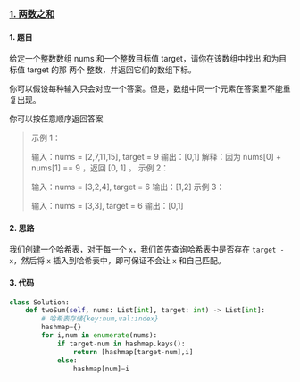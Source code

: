 ### [1. 两数之和](https://leetcode-cn.com/problems/two-sum/)

#### 1. 题目

给定一个整数数组 nums 和一个整数目标值 target，请你在该数组中找出 和为目标值 target  的那 两个 整数，并返回它们的数组下标。

你可以假设每种输入只会对应一个答案。但是，数组中同一个元素在答案里不能重复出现。

你可以按任意顺序返回答案

> 示例 1：
>
> 输入：nums = [2,7,11,15], target = 9
> 输出：[0,1]
> 解释：因为 nums[0] + nums[1] == 9 ，返回 [0, 1] 。
> 示例 2：
>
> 输入：nums = [3,2,4], target = 6
> 输出：[1,2]
> 示例 3：
>
> 输入：nums = [3,3], target = 6
> 输出：[0,1]

#### 2. 思路

我们创建一个哈希表，对于每一个 `x`，我们首先查询哈希表中是否存在 `target - x`，然后将 `x` 插入到哈希表中，即可保证不会让 `x` 和自己匹配。

#### 3. 代码

```python
class Solution:
    def twoSum(self, nums: List[int], target: int) -> List[int]:
        # 哈希表存储{key:num,val:index}
        hashmap={}
        for i,num in enumerate(nums):
            if target-num in hashmap.keys():
                return [hashmap[target-num],i]
            else:
                hashmap[num]=i
```


